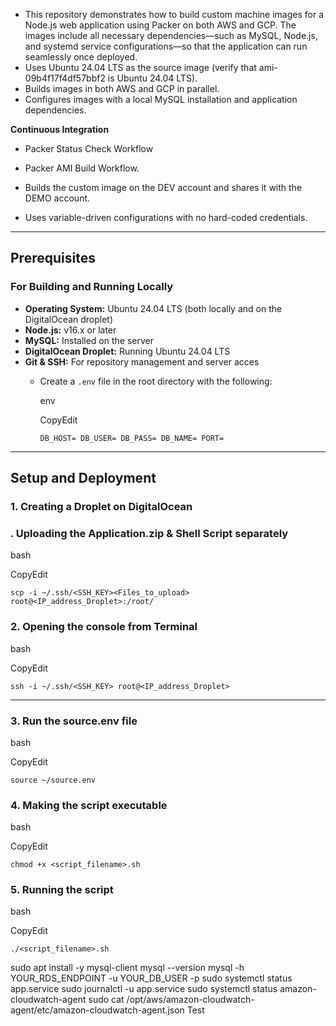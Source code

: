 - This repository demonstrates how to build custom machine images for a Node.js web application using Packer on both AWS and GCP. The images include all necessary dependencies—such as MySQL, Node.js, and systemd service configurations—so that the application can run seamlessly once deployed.
- Uses Ubuntu 24.04 LTS as the source image (verify that ami-09b4f17f4df57bbf2 is Ubuntu 24.04 LTS).
- Builds images in both AWS and GCP in parallel.
- Configures images with a local MySQL installation and application dependencies.

**Continuous Integration**

- Packer Status Check Workflow

- Packer AMI Build Workflow.
- Builds the custom image on the DEV account and shares it with the DEMO account.
- Uses variable-driven configurations with no hard-coded credentials.

* * * * *

**Prerequisites**
-----------------

### **For Building and Running Locally**

- **Operating System:** Ubuntu 24.04 LTS (both locally and on the DigitalOcean droplet)
- **Node.js:** v16.x or later
- **MySQL:** Installed on the server
- **DigitalOcean Droplet:** Running Ubuntu 24.04 LTS
- **Git & SSH:** For repository management and server acces
    -   Create a `.env` file in the root directory with the following:

        env

        CopyEdit

        `DB_HOST=
        DB_USER=
        DB_PASS=
        DB_NAME=
        PORT=`

* * * * *

**Setup and Deployment**
------------------------

### **1\. Creating a Droplet on DigitalOcean**

### **\. Uploading the Application.zip & Shell Script separately**

bash

CopyEdit

`scp -i ~/.ssh/<SSH_KEY><Files_to_upload> root@<IP_address_Droplet>:/root/`

### **2\. Opening the console from Terminal**

bash

CopyEdit

`ssh -i ~/.ssh/<SSH_KEY> root@<IP_address_Droplet>`

* * * * *

### **3\. Run the source.env file**

bash

CopyEdit

`source ~/source.env`

### **4\. Making the script executable**

bash

CopyEdit

`chmod +x <script_filename>.sh`

### **5\. Running the script**

bash

CopyEdit

`./<script_filename>.sh`



sudo apt install -y mysql-client
mysql --version
mysql -h YOUR_RDS_ENDPOINT -u YOUR_DB_USER -p
sudo systemctl status app.service
sudo journalctl -u app.service
sudo systemctl status amazon-cloudwatch-agent
sudo cat /opt/aws/amazon-cloudwatch-agent/etc/amazon-cloudwatch-agent.json
Test